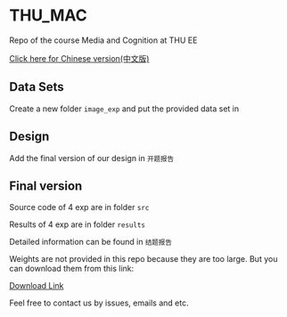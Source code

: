 # THU_MAC

Repo of the course Media and Cognition at THU EE

[Click here for Chinese version(中文版)](./README-zh.md)

## Data Sets

Create a new folder `image_exp` and put the provided data set in

## Design

Add the final version of our design in `开题报告`

## Final version

Source code of 4 exp are in folder `src`

Results of 4 exp are in folder `results`

Detailed information can be found in `结题报告`

Weights are not provided in this repo because they are too large. But you can download them from this link:

[Download Link](https://cloud.tsinghua.edu.cn/d/f753341b982e4758b588/)

Feel free to contact us by issues, emails and etc.
